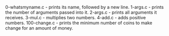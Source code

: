 0-whatsmyname.c - prints its name, followed by a new line.
1-args.c - prints the number of arguments passed into it.
2-args.c - prints all arguments it receives.
3-mul.c - multiplies two numbers.
4-add.c - adds positive numbers.
100-change.c - prints the minimum number of coins to make change for an amount of money.
